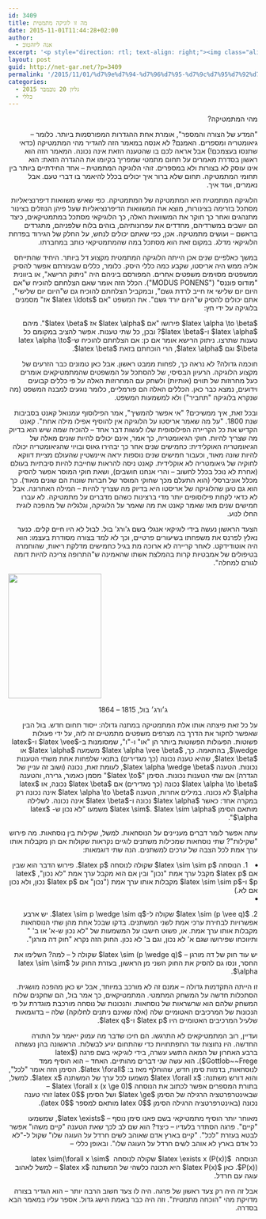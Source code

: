 ```yaml
---
id: 3409
title: מה זו לוגיקה מתמטית
date: 2015-11-01T11:44:28+02:00
author:
  - אנה ליזהטוב
excerpt: '<p style="direction: rtl; text-align: right;"><img class="alignright  wp-image-3442" src="http://net-gar.net/wp-content/uploads/2015/10/George_Boole_color-224x300.jpg" alt="George_Boole_color" width="101" height="136" />מהי המתמטיקה? "המדע של הצורה והמספר", אומרת אחת ההגדרות המפורסמות ביותר. המאמר הזה הוא ראשון בסדרת מאמרים על תחום מתמטי שמפריך בקיומו את ההגדרה הזאת: הוא לא עוסק לא בצורות ולא במספרים. זוהי הלוגיקה המתמטית - אחד החידתיים ביותר בין תחומי המתמטיקה.</p>'
layout: post
guid: http://net-gar.net/?p=3409
permalink: '/2015/11/01/%d7%9e%d7%94-%d7%96%d7%95-%d7%9c%d7%95%d7%92%d7%99%d7%a7%d7%94-%d7%9e%d7%aa%d7%9e%d7%98%d7%99%d7%aa/'
categories:
  - גליון 20 נובמבר 2015
  - כללי
---
```

<p style="direction: rtl; text-align: right;">
  מהי המתמטיקה?
</p>

<p style="direction: rtl; text-align: right;">
  "המדע של הצורה והמספר", אומרת אחת ההגדרות המפורסמות ביותר. כלומר &#8211; גיאומטריה ומספרים. האמנם? לא אנסה במאמר הזה להגדיר מהי המתמטיקה (כדאי שתנסו בעצמכם!) אבל אראה לכם בו שהטענה הזאת אינה נכונה. המאמר הזה הוא ראשון בסדרת מאמרים על תחום מתמטי שמפריך בקיומו את ההגדרה הזאת: הוא אינו עוסק לא בצורות ולא במספרים. זוהי הלוגיקה המתמטית &#8211; אחד החידתיים ביותר בין תחומי המתמטיקה. תחום שלא ברור איך יכולים בכלל להיאמר בו דברי טעם. אבל נאמרים, ועוד איך.
</p>

<p style="direction: rtl; text-align: right;">
  הלוגיקה המתמטית היא המתמטיקה של המתמטיקה. כפי שאיש משוואות דיפרנציאליות מסתכל בזרימה בצינורות, מוצא את המשוואות הדיפרנציאליות שעל פיהן הנוזלים בצינור מתנהגים ואחר כך חוקר את המשוואות האלה, כך הלוגיקאי מסתכל במתמטיקאים, כיצד הם יושבים במשרדיהם, מחדדים את עפרונותיהם, בוהים בלוח שלפניהם, מתגרדים בראשם &#8211; ועושים מתמטיקה. אכן, כפי שאתם יכולים לנחש, על החלק של הגירוד בפדחת הלוגיקאי מדלג. במקום זאת הוא מסתכל במה שהמתמטיקאי כותב במחברתו.
</p>

<p style="direction: rtl; text-align: right;">
  במשך כאלפיים שנים אכן הייתה הלוגיקה המתמטית מקצוע דל ביותר. היחיד שהתייחס אליה ממש היה אריסטו, שקבע כמה כללי היסק. כלומר, כללים שבעזרתם אפשר להסיק ממשפטים מסוימים משפטים אחרים. המפורסם ביניהם היה "ניתוק הרישא", או ביוונית "מודוס פוננס" ("MODUS PONENS"). הכלל הזה אומר שאם הצלחתם להוכיח ש"אם היום יום שלישי אז חייב לרדת גשם", ובמקביל הצלחתם להוכיח גם ש"היום יום שלישי", אתם יכולים להסיק ש"היום יורד גשם". את המשפט "אם $latex \ldots$ אז" מסמנים בלוגיקה על ידי חץ:
</p>

<p style="direction: rtl; text-align: right;">
  $latex \alpha \to \beta$ פירושו "אם $latex \alpha$ אז $latex \beta$". מיהם $latex \alpha$ ו-$latex \beta$? ובכן, כל שתי טענות. אפשר להציב במקומם כל טענות שתרצו. ניתוק הרישא אומר אם כן: אם הצלחתם להוכיח ש-$latex \alpha \to \beta$ וגם $latex \alpha$, הרי הוכחתם בזאת $latex \beta$.
</p>

<p style="direction: rtl; text-align: right;">
  חוכמה גדולה? לא נראה כך, לפחות ממבט ראשון. אבל כאן טמונים כבר הזרעים של מקצוע הלוגיקה. הרעיון הבסיסי, של להסתכל על המשפטים שהמתמטיקאים אומרים כעל מחרוזות של תווים (אותיות) ולשחק עם המחרוזות האלה על פי כללים קבועים וידועים, נמצא כבר כאן. הכללים האלה הם פורמליים, כלומר נוגעים למבנה המשפט (מה שנקרא בלוגיקה "תחביר") ולא למשמעות המשפט.
</p>

<p style="direction: rtl; text-align: right;">
  ובכל זאת, איך ממשיכים? "אי אפשר להמשיך", אמר הפילוסוף עמנואל קאנט בסביבות שנת 1800. "על מה שאמר אריסטו על הלוגיקה אין להוסיף אפילו מילה אחת". קאנט הקדיש את כל הקריירה הפילוסופית שלו לעשות דבר אחד &#8211; להוכיח שמה שיש הוא בדיוק מה שצריך להיות. חוקי הגיאומטריה, כך אמר, אינם יכולים להיות שונים מאלה של הגיאומטריה האוקלידית: כחמישים שנים אחר כך יבהירו גאוס ובויוי שהגיאומטריה יכולה להיות שונה מאוד, וכעבור חמישים שנים נוספות יראה איינשטיין שהעולם מציית דווקא לחוקיה של גיאומטריה לא אוקלידית. קאנט ניסה להראות שחייבת להיות סיבתיות בעולם (אחרת לא נוכל בכלל לחשוב &#8211; והרי אנחנו חושבים), ושאת חוקי המוסר אפשר להסיק מכלל אוניברסלי (הוא התעלם מכך שחוקי המוסר של חברות שונות הם שונים מאוד). כך הוא גם טען שהלוגיקה של אריסטו היא בדיוק מה שצריך להיות &#8211; המילה האחרונה. אבל לא כדאי לקחת פילוסופים יותר מדי ברצינות כשהם מדברים על מתמטיקה. לא עברו חמישים שנים מאז שאמר קאנט את מה שאמר על הלוגיקה, וגלגליה של מהפכה לוגית החלו לנוע.
</p>

<p style="direction: rtl; text-align: right;">
  הצעד הראשון נעשה בידי לוגיקאי אנגלי בשם ג'ורג' בול. לבול לא היו חיים קלים. כנער נאלץ לפרנס את משפחתו בשיעורים פרטיים, וכך לא למד בצורה מסודרת בעצמו: הוא היה אוטודידקט. לאחר קריירה לא ארוכה מת בגיל כחמישים מדלקת ריאות, שהוחמרה בטיפולים של אמבטיות קרות בהמלצת אשתו שהאמינה ש"התרופה צריכה להיות דומה לגורם למחלה".
</p>

<img class="aligncenter wp-image-3442" src="http://net-gar.net/wp-content/uploads/2015/10/George_Boole_color.jpg" alt="" width="188" height="252" /> 

<p style="direction: rtl; text-align: center;">
  ג׳ורג׳ בול, 1815 &#8211; 1864
</p>

<p style="direction: rtl; text-align: right;">
  על כל זאת פיצתה אותו אלת המתמטיקה במתנה גדולה: ייסוד תחום חדש. בול הבין שאפשר לחקור את הדרך בה מצרפים משפטים מתמטיים זה לזה, על ידי פעולות פשוטות. הפעולות הפשוטות ביותר הן "או" ו-"ו", שמסומנות ב-$latex \vee$ ו-$latex \wedge$, בהתאמה. כך, $latex \alpha \vee \beta$ משמעה $latex \alpha$ או $latex \beta$, שהיא טענה נכונה (כך מגדירים) בתנאי שלפחות אחת משתי הטענות נכונות. הטענה $latex \alpha \wedge \beta$, לעומת זאת, נכונה (ושוב זה עניין של הגדרה) אם שתי הטענות נכונות. הסימן "$latex \to$" מסמן כאמור, גרירה, והטענה $latex \alpha \to \beta$ נכונה (כך מגדירים) אם $latex \beta$ נכונה, או $latex \alpha$ לא נכונה. במילים אחרות, הטענה $latex \alpha \to \beta$ אינה נכונה רק במקרה אחד: כאשר $latex \alpha$ נכונה ו-$latex \beta$ אינה נכונה. לשלילה מותאם הסימן $latex \sim$. $latex \sim \alpha$ משמעו "לא נכון ש- $latex \alpha$".
</p>

<p style="direction: rtl; text-align: right;">
  עתה אפשר לומר דברים מעניינים על הנוסחאות. למשל, שקילות בין נוסחאות. מה פירוש "שקילות"? שתי נוסחאות שמכילות משתנים לוגיים נקראות שקולות אם הן מקבלות אותו ערך אמת לכל הצבה של ערכים למשתנים. הנה שתי דוגמאות:
</p>

<li style="direction: rtl; text-align: right;">
  1. הנוסחה $latex \sim \sim p$ שקולה לנוסחה $latex p$. פירוש הדבר הוא שבין אם $latex p$ מקבל ערך אמת "נכון" ובין אם הוא מקבל ערך אמת "לא נכון", $latex p$ ו-$latex \sim \sim p$ מקבלות אותו ערך אמת ("נכון" אם $latex p$ נכון, ולא נכון אם לא.)
</li>
<li style="direction: rtl; text-align: right;">
  <p style="direction: rtl; text-align: right;">
    2. $latex \sim (p \vee q)$ שקולה ל-$latex \sim p \wedge \sim q$. יש ארבע אפשרויות לבחירת ערכי אמת לשני המשתנים. בדקו שבכל אחת מהן שתי הנוסחאות מקבלות אותו ערך אמת. או, פשוט חישבו על המשמעות של "לא נכון ש-א' או ב' " ותיווכחו שפירושו שגם א' לא נכון, וגם ב' לא נכון. החוק הזה נקרא "חוק דה מורגן".
  </p>
  
  <p style="direction: rtl; text-align: right;">
    יש עוד חוק של דה מורגן &#8211; $latex \sim (p \wedge q)$ שקולה ל &#8211; למה? השלימו את החסר, ונסו גם להסיק את החוק השני מן הראשון, בעזרת החוק על $latex \sim \sim \alpha$.
  </p>
</li>

<p style="direction: rtl; text-align: right;">
  זו הייתה התקדמות גדולה &#8211; אמנם זה לא מורכב במיוחד, אבל יש כאן מהפכה מושגית. הסתכלות חדשה על המשחק המתמטי. המתמטיקאים, כך אמר בול, הם שחקנים שלוח המשחק שלהם הוא שרשראות של נוסחאות. והנכונות של נוסחה מורכבת מוגדרת על פי הנכונות של המרכיבים האטומיים שלה (אלה שאינם ניתנים לחלוקה) שלה &#8211; בדוגמאות שלעיל המרכיבים האטומיים היו $latex p$ ו-$latex q$.
</p>

<p style="direction: rtl; text-align: right;">
  ועדיין, רוב המתמטיקאים לא התרגשו. הם חיכו שדבר מה עמוק ייאמר על התורה החדשה. היו נחוצות עוד התפתחויות כדי שהתחום יגיע לבשלות. הראשונה בהן נעשתה ברבע האחרון של המאה התשע עשרה, בידי לוגיקאי בשם פרגה ($latex Gottlob~~Frege$). הוא עשה שני דברים מהותיים. האחד &#8211; הוא הוסיף ממד לנוסחאות, בדמות סימן חדש, שהוחלף מאז ב: $latex \forall$. הסימן הזה אומר "לכל", והוא דורש משתנה: $latex \forall x$ משמעו לכל ערך של המשתנה $latex x$. למשל, בתורת המספרים אפשר לכתוב את הנוסחה $latex \forall x (x \ge 0)$ &#8211; שבאינטרפרטציה הרגילה של הסימן $latex \ge$ ושל הסימן $latex 0$ זוהי טענה נכונה (באינטרפרטציה הרגילה הסימן $latex 0$ מותאם למספר $latex 0$).
</p>

<p style="direction: rtl; text-align: right;">
  מאוחר יותר הוסיף מתמטיקאי בשם פאנו סימן נוסף &#8211; $latex \exists$, שמשמעו "קיים". פרגה הסתדר בלעדיו &#8211; כיצד? הוא שם לב לכך שאת הטענה "קיים משהו" אפשר לבטא בעזרת "לכל". "קיים בארץ אדם שאוהב לשים חרדל על העוגה שלו" שקול ל-"לא כל אדם בארץ לא אוהב לשים חרדל על העוגה שלו". ובאופן כללי &#8211;
</p>

<p style="direction: rtl; text-align: right;">
  הנוסחה  $latex \exists x (P(x))$ שקולה לנוסחה  $latex \sim(\forall x \sim P(x))$. כאן $latex P(x)$ היא תכונה כלשהי של המשתנה $latex x$ &#8211; למשל לאהוב עוגה עם חרדל.
</p>

<p style="direction: rtl; text-align: right;">
  אבל זה היה רק צעד ראשון של פרגה. היה לו צעד חשוב הרבה יותר &#8211; הוא הגדיר בצורה מדויקת מהי "הוכחה מתמטית". וזה היה כבר באמת הישג גדול. אספר עליו במאמר הבא בסדרה.
</p>